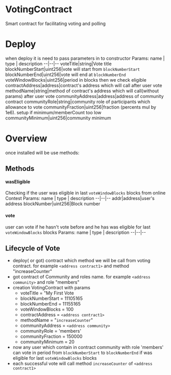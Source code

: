 # VotingContract
Smart contract for facilitating voting and polling

# Deploy
when deploy it is need to pass parameters in to constructor
Params:
name  | type | description
--|--|--
voteTitle|string|Vote title
blockNumberStart|uint256|vote will start from `blockNumberStart`
blockNumberEnd|uint256|vote will end at `blockNumberEnd`
voteWindowBlocks|uint256|period in blocks then we check eligible
contractAddress|address|contract's address which will call after user vote
methodName|string|method of contract's address which will call(without params) after user vote
communityAddress|address|address of community contract
communityRole|string|community role of participants which allowance to vote
communityFraction|uint256|fraction (percents mul by 1e6). setup if minimum/memberCount too low
communityMinimum|uint256|community minimum

# Overview
once installed will be use methods:

## Methods

#### wasEligible
Checking if the user was eligible in last `voteWindowBlocks` blocks from  online Contest
Params:
name  | type | description
--|--|--
addr|address|user's address
blockNumber|uint256|Block number

#### vote
user can vote if he hasn't vote before and he has was eligible for last `voteWindowBlocks` blocks
Params:
name  | type | description
--|--|--

## Lifecycle of Vote
* deploy( or got) contract which method we will be call from voting contract. for example `<address contract1>` and method "increaseCounter"
* got contract of Community and roles name. for example `<address community>` and role "members"
* creation VotingContract with params 
   *   voteTitle = "My First Vote
   *   blockNumberStart = 11105165
   *   blockNumberEnd =  11155165
   *   voteWindowBlocks = 100
   *   contractAddress = `<address contract1>`
   *   methodName = "`increaseCounter`"
   *   communityAddress = `<address community>`
   *   communityRole = 'members'
   *   communityFraction = 150000
   *   communityMinimum = 20
* now any user which contain in contract community with role 'members' can vote in period from `blockNumberStart` to `blockNumberEnd` if was eligible for last `voteWindowBlocks` blocks
* each successful vote will call method `increaseCounter` of `<address contract1>`